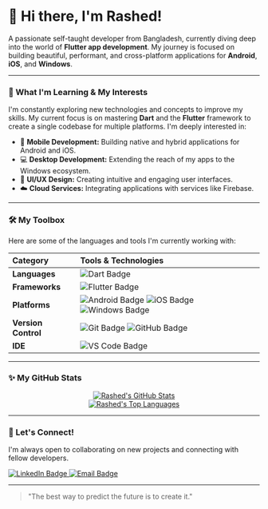 # 👋 Hi there, I'm Rashed!

A passionate self-taught developer from Bangladesh, currently diving deep into the world of **Flutter app development**. My journey is focused on building beautiful, performant, and cross-platform applications for **Android**, **iOS**, and **Windows**.

---

### 🌱 What I'm Learning & My Interests

I'm constantly exploring new technologies and concepts to improve my skills. My current focus is on mastering **Dart** and the **Flutter** framework to create a single codebase for multiple platforms. I'm deeply interested in:

- 📱 **Mobile Development:** Building native and hybrid applications for Android and iOS.
- 💻 **Desktop Development:** Extending the reach of my apps to the Windows ecosystem.
- 🚀 **UI/UX Design:** Creating intuitive and engaging user interfaces.
- ☁️ **Cloud Services:** Integrating applications with services like Firebase.

---

### 🛠️ My Toolbox

Here are some of the languages and tools I'm currently working with:

| Category | Tools & Technologies |
| :--- | :--- |
| **Languages** | <img src="https://img.shields.io/badge/Dart-0175C2?style=for-the-badge&logo=dart&logoColor=white" alt="Dart Badge"/> |
| **Frameworks** | <img src="https://img.shields.io/badge/Flutter-02569B?style=for-the-badge&logo=flutter&logoColor=white" alt="Flutter Badge"/> |
| **Platforms** | <img src="https://img.shields.io/badge/Android-3DDC84?style=for-the-badge&logo=android&logoColor=white" alt="Android Badge"/> <img src="https://img.shields.io/badge/iOS-000000?style=for-the-badge&logo=ios&logoColor=white" alt="iOS Badge"/> <img src="https://img.shields.io/badge/Windows-0078D6?style=for-the-badge&logo=windows&logoColor=white" alt="Windows Badge"/> |
| **Version Control** | <img src="https://img.shields.io/badge/Git-F05032?style=for-the-badge&logo=git&logoColor=white" alt="Git Badge"/> <img src="https://img.shields.io/badge/GitHub-100000?style=for-the-badge&logo=github&logoColor=white" alt="GitHub Badge"/> |
| **IDE** | <img src="https://img.shields.io/badge/Visual_Studio_Code-007ACC?style=for-the-badge&logo=visualstudiocode&logoColor=white" alt="VS Code Badge"/> |

---

### ✨ My GitHub Stats

<div align="center">
  <!-- Dynamic GitHub Stats Card -->
  <a href="https://github.com/Rashed">
    <img src="https://github-readme-stats.vercel.app/api?username=Rashed&show_icons=true&theme=vue-dark&hide_title=true&hide_rank=true&include_all_commits=true" alt="Rashed's GitHub Stats" />
  </a>
  <br/>
  <!-- Top Languages Card -->
  <a href="https://github.com/Rashed">
    <img src="https://github-readme-stats.vercel.app/api/top-langs/?username=Rashed&layout=compact&theme=vue-dark" alt="Rashed's Top Languages" />
  </a>
</div>

---

### 💬 Let's Connect!

I'm always open to collaborating on new projects and connecting with fellow developers.

<a href="https://linkedin.com/in/YOUR_LINKEDIN_PROFILE" target="_blank">
  <img src="https://img.shields.io/badge/LinkedIn-0A66C2?style=for-the-badge&logo=linkedin&logoColor=white" alt="LinkedIn Badge"/>
</a>
<a href="mailto:youremail@example.com" target="_blank">
  <img src="https://img.shields.io/badge/Email-D14836?style=for-the-badge&logo=gmail&logoColor=white" alt="Email Badge"/>
</a>

---

> "The best way to predict the future is to create it."
